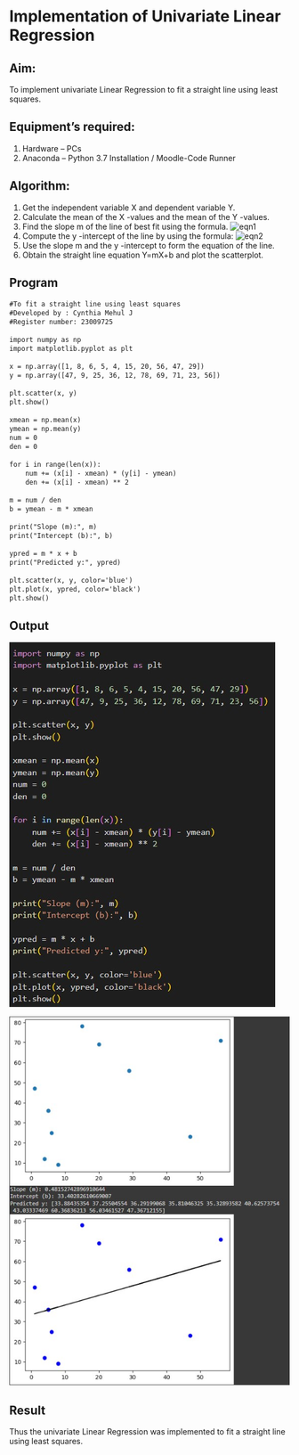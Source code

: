 # Implementation of Univariate Linear Regression
## Aim:
To implement univariate Linear Regression to fit a straight line using least squares.
## Equipment’s required:
1.	Hardware – PCs
2.	Anaconda – Python 3.7 Installation / Moodle-Code Runner
## Algorithm:
1.	Get the independent variable X and dependent variable Y.
2.	Calculate the mean of the X -values and the mean of the Y -values.
3.	Find the slope m of the line of best fit using the formula.
 ![eqn1](./eq1.jpg)
4.	Compute the y -intercept of the line by using the formula:
![eqn2](./eq2.jpg)  
5.	Use the slope m and the y -intercept to form the equation of the line.
6.	Obtain the straight line equation Y=mX+b and plot the scatterplot.
## Program
```
#To fit a straight line using least squares
#Developed by : Cynthia Mehul J
#Register number: 23009725

import numpy as np
import matplotlib.pyplot as plt

x = np.array([1, 8, 6, 5, 4, 15, 20, 56, 47, 29])
y = np.array([47, 9, 25, 36, 12, 78, 69, 71, 23, 56])

plt.scatter(x, y)
plt.show()

xmean = np.mean(x)
ymean = np.mean(y)
num = 0
den = 0

for i in range(len(x)):
    num += (x[i] - xmean) * (y[i] - ymean)
    den += (x[i] - xmean) ** 2

m = num / den
b = ymean - m * xmean

print("Slope (m):", m)
print("Intercept (b):", b)

ypred = m * x + b
print("Predicted y:", ypred)

plt.scatter(x, y, color='blue')
plt.plot(x, ypred, color='black')
plt.show()

```
## Output
![label](/Program.jpg)

![label](/Output.jpg)

## Result
Thus the univariate Linear Regression was implemented to fit a straight line using least squares.
